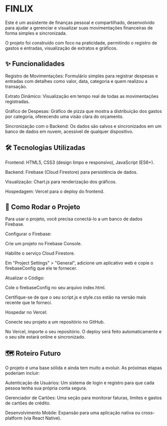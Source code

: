 ﻿# FINLIX
Este é um assistente de finanças pessoal e compartilhado, desenvolvido para ajudar a gerenciar e visualizar suas movimentações financeiras de forma simples e sincronizada.

O projeto foi construído com foco na praticidade, permitindo o registro de gastos e entradas, visualização de extratos e gráficos.


## ✨ Funcionalidades
Registro de Movimentações: Formulário simples para registrar despesas e entradas com detalhes como valor, data, categoria e quem realizou a transação.

Extrato Dinâmico: Visualização em tempo real de todas as movimentações registradas.

Gráfico de Despesas: Gráfico de pizza que mostra a distribuição dos gastos por categoria, oferecendo uma visão clara do orçamento.

Sincronização com o Backend: Os dados são salvos e sincronizados em um banco de dados em nuvem, acessível de qualquer dispositivo.



## 🛠️ Tecnologias Utilizadas
Frontend: HTML5, CSS3 (design limpo e responsivo), JavaScript (ES6+).

Backend: Firebase (Cloud Firestore) para persistência de dados.

Visualização: Chart.js para renderização dos gráficos.

Hospedagem: Vercel para o deploy do frontend.



## 🚀 Como Rodar o Projeto
Para usar o projeto, você precisa conectá-lo a um banco de dados Firebase.

Configurar o Firebase:

Crie um projeto no Firebase Console.

Habilite o serviço Cloud Firestore.

Em "Project Settings" > "General", adicione um aplicativo web e copie o firebaseConfig que ele te fornecer.

Atualizar o Código:

Cole o firebaseConfig no seu arquivo index.html.

Certifique-se de que o seu script.js e style.css estão na versão mais recente que te forneci.

Hospedar no Vercel:

Conecte seu projeto a um repositório no GitHub.

No Vercel, importe o seu repositório. O deploy será feito automaticamente e o seu site estará online e sincronizado.


## 🗺️ Roteiro Futuro
O projeto é uma base sólida e ainda tem muito a evoluir. As próximas etapas poderiam incluir:

Autenticação de Usuários: Um sistema de login e registro para que cada pessoa tenha sua própria conta segura.

Gerenciador de Cartões: Uma seção para monitorar faturas, limites e gastos de cartões de crédito.

Desenvolvimento Mobile: Expansão para uma aplicação nativa ou cross-platform (via React Native).



